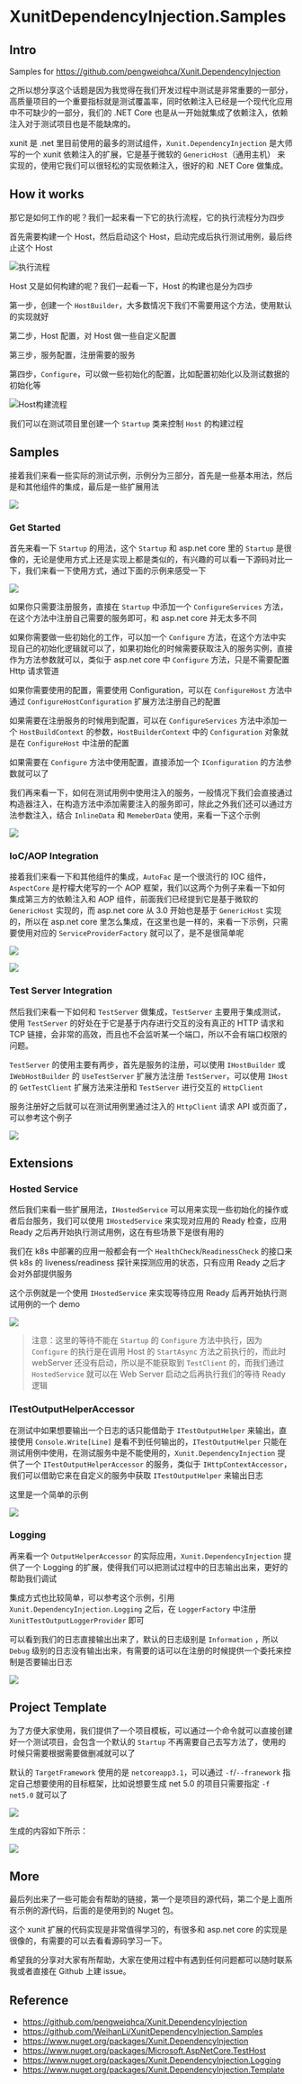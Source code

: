 # XunitDependencyInjection.Samples

## Intro

Samples for <https://github.com/pengweiqhca/Xunit.DependencyInjection>

之所以想分享这个话题是因为我觉得在我们开发过程中测试是非常重要的一部分，高质量项目的一个重要指标就是测试覆盖率，同时依赖注入已经是一个现代化应用中不可缺少的一部分，我们的 .NET Core 也是从一开始就集成了依赖注入，依赖注入对于测试项目也是不能缺席的。

xunit 是 .net 里目前使用的最多的测试组件，`Xunit.DependencyInjection` 是大师写的一个 xunit 依赖注入的扩展，它是基于微软的 `GenericHost`（通用主机） 来实现的，使用它我们可以很轻松的实现依赖注入，很好的和 .NET Core 做集成。

## How it works

那它是如何工作的呢？我们一起来看一下它的执行流程，它的执行流程分为四步

首先需要构建一个 Host，然后启动这个 Host，启动完成后执行测试用例，最后终止这个 Host

![执行流程](https://img2020.cnblogs.com/blog/489462/202012/489462-20201226174736685-232454613.png)

Host 又是如何构建的呢？我们一起看一下，Host 的构建也是分为四步

第一步，创建一个 `HostBuilder`，大多数情况下我们不需要用这个方法，使用默认的实现就好

第二步，Host 配置，对 Host 做一些自定义配置

第三步，服务配置，注册需要的服务

第四步，`Configure`，可以做一些初始化的配置，比如配置初始化以及测试数据的初始化等

![Host构建流程](https://img2020.cnblogs.com/blog/489462/202012/489462-20201226174850455-1969870223.png)

我们可以在测试项目里创建一个 `Startup` 类来控制 `Host` 的构建过程

## Samples

接着我们来看一些实际的测试示例，示例分为三部分，首先是一些基本用法，然后是和其他组件的集成，最后是一些扩展用法

![](https://img2020.cnblogs.com/blog/489462/202012/489462-20201226174934683-796917960.png)

### Get Started

首先来看一下 `Startup` 的用法，这个 `Startup` 和 asp.net core 里的 `Startup` 是很像的，无论是使用方式上还是实现上都是类似的，有兴趣的可以看一下源码对比一下，我们来看一下使用方式，通过下面的示例来感受一下

![](https://img2020.cnblogs.com/blog/489462/202012/489462-20201226175035842-328182987.png)

如果你只需要注册服务，直接在 `Startup` 中添加一个 `ConfigureServices` 方法，在这个方法中注册自己需要的服务即可，和 asp.net core 并无太多不同

如果你需要做一些初始化的工作，可以加一个 `Configure` 方法，在这个方法中实现自己的初始化逻辑就可以了，如果初始化的时候需要获取注入的服务实例，直接作为方法参数就可以，类似于 asp.net core 中 `Configure` 方法，只是不需要配置 Http 请求管道

如果你需要使用的配置，需要使用 Configuration，可以在 `ConfigureHost` 方法中通过 `ConfigureHostConfiguration` 扩展方法注册自己的配置

如果需要在注册服务的时候用到配置，可以在 `ConfigureServices` 方法中添加一个 `HostBuildContext` 的参数，`HostBuilderContext` 中的 `Configuration` 对象就是在 `ConfigureHost` 中注册的配置

如果需要在 `Configure` 方法中使用配置，直接添加一个 `IConfiguration` 的方法参数就可以了


我们再来看一下，如何在测试用例中使用注入的服务，一般情况下我们会直接通过构造器注入，在构造方法中添加需要注入的服务即可，除此之外我们还可以通过方法参数注入，结合 `InlineData` 和 `MemeberData` 使用，来看一下这个示例

![](https://img2020.cnblogs.com/blog/489462/202012/489462-20201226175122323-250152192.png)

### IoC/AOP Integration

接着我们来看一下和其他组件的集成，`AutoFac` 是一个很流行的 IOC 组件，`AspectCore` 是柠檬大佬写的一个 AOP 框架，我们以这两个为例子来看一下如何集成第三方的依赖注入和 AOP 组件，前面我们已经提到它是基于微软的 `GenericHost` 实现的，而 asp.net core 从 3.0 开始也是基于 `GenericHost` 实现的，所以在 asp.net core 里怎么集成，在这里也是一样的，来看一下示例，只需要使用对应的 `ServiceProviderFactory` 就可以了，是不是很简单呢

![](https://img2020.cnblogs.com/blog/489462/202012/489462-20201226175239689-585675884.png)

![](https://img2020.cnblogs.com/blog/489462/202012/489462-20201226175248964-1294477549.png)

### Test Server Integration

然后我们来看一下如何和 `TestServer` 做集成，`TestServer` 主要用于集成测试，使用 `TestServer` 的好处在于它是基于内存进行交互的没有真正的 HTTP 请求和 TCP 链接，会非常的高效，而且也不会监听某一个端口，所以不会有端口权限的问题。

`TestServer` 的使用主要有两步，首先是服务的注册，可以使用 `IHostBuilder` 或 `IWebHostBuilder` 的  `UseTestServer` 扩展方法注册 `TestServer`，可以使用 `IHost` 的 `GetTestClient` 扩展方法来注册和 `TestServer` 进行交互的 `HttpClient`

服务注册好之后就可以在测试用例里通过注入的 `HttpClient` 请求 API 或页面了，可以参考这个例子

![](https://img2020.cnblogs.com/blog/489462/202012/489462-20201226175352070-590239071.png)

## Extensions

### Hosted Service

然后我们来看一些扩展用法，`IHostedService` 可以用来实现一些初始化的操作或者后台服务，我们可以使用 `IHostedService` 来实现对应用的 Ready 检查，应用 Ready 之后再开始执行测试用例，这在有些场景下是很有用的

我们在 k8s 中部署的应用一般都会有一个 `HealthCheck`/`ReadinessCheck` 的接口来供 k8s 的 liveness/readiness 探针来探测应用的状态，只有应用 Ready 之后才会对外部提供服务

这个示例就是一个使用 `IHostedService` 来实现等待应用 Ready 后再开始执行测试用例的一个 demo

![](https://img2020.cnblogs.com/blog/489462/202012/489462-20201226175453709-2043321536.png)

> 注意：这里的等待不能在 `Startup` 的 `Configure` 方法中执行，因为 `Configure` 的执行是在调用 Host 的 `StartAsync` 方法之前执行的，而此时 webServer 还没有启动，所以是不能获取到 `TestClient` 的，而我们通过 `HostedService` 就可以在 Web Server 启动之后再执行我们的等待 Ready 逻辑

### ITestOutputHelperAccessor

在测试中如果想要输出一个日志的话只能借助于 `ITestOutputHelper` 来输出，直接使用 `Console.Write[Line]` 是看不到任何输出的，`ITestOutputHelper` 只能在测试用例中使用，在测试服务中是不能使用的，`Xunit.DependencyInjection` 提供了一个 `ITestOutputHelperAccessor` 的服务，类似于 `IHttpContextAccessor`，我们可以借助它来在自定义的服务中获取 `ITestOutputHelper` 来输出日志

这里是一个简单的示例

![](https://img2020.cnblogs.com/blog/489462/202012/489462-20201226175559391-991295986.png)

### Logging

再来看一个 `OutputHelperAccessor` 的实际应用，`Xunit.DependencyInjection` 提供了一个 Logging  的扩展，使得我们可以把测试过程中的日志输出出来，更好的帮助我们调试

集成方式也比较简单，可以参考这个示例，引用 `Xunit.DependencyInjection.Logging` 之后，在 `LoggerFactory` 中注册 `XunitTestOutputLoggerProvider` 即可

可以看到我们的日志直接输出出来了，默认的日志级别是 `Information` ，所以 `Debug` 级别的日志没有输出出来，有需要的话可以在注册的时候提供一个委托来控制是否要输出日志

![](https://img2020.cnblogs.com/blog/489462/202012/489462-20201226175632045-1929802990.png)


## Project Template

为了方便大家使用，我们提供了一个项目模板，可以通过一个命令就可以直接创建好一个测试项目，会包含一个默认的 `Startup` 不再需要自己去写方法了，使用的时候只需要根据需要做删减就可以了

默认的 `TargetFramework` 使用的是 `netcoreapp3.1`，可以通过 `-f`/`--franework` 指定自己想要使用的目标框架，比如说想要生成 net 5.0 的项目只需要指定 `-f net5.0` 就可以了

![](https://img2020.cnblogs.com/blog/489462/202012/489462-20201226175825704-27417913.png)

生成的内容如下所示：

![](https://img2020.cnblogs.com/blog/489462/202012/489462-20201226181243993-571863347.png)


## More

最后列出来了一些可能会有帮助的链接，第一个是项目的源代码，第二个是上面所有示例的源代码，后面的是使用到的 Nuget 包。

这个 xunit 扩展的代码实现是非常值得学习的，有很多和 asp.net core 的实现是很像的，有需要的可以去看看源码学习一下。

希望我的分享对大家有所帮助，大家在使用过程中有遇到任何问题都可以随时联系我或者直接在 Github 上建 issue。

## Reference

- <https://github.com/pengweiqhca/Xunit.DependencyInjection>
- <https://github.com/WeihanLi/XunitDependencyInjection.Samples>
- <https://www.nuget.org/packages/Xunit.DependencyInjection>
- <https://www.nuget.org/packages/Microsoft.AspNetCore.TestHost>
- <https://www.nuget.org/packages/Xunit.DependencyInjection.Logging>
- <https://www.nuget.org/packages/Xunit.DependencyInjection.Template>
